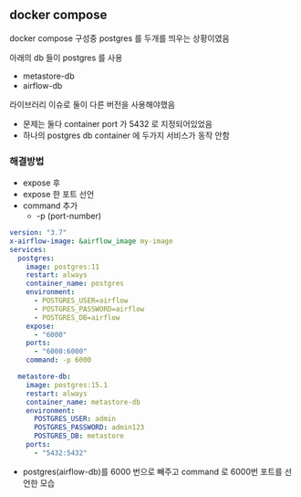 

## docker compose

docker compose 구성중 postgres 를 두개를 띄우는 상황이였음
<br>

아래의 db 들이 postgres 를 사용
- metastore-db
- airflow-db

라이브러리 이슈로 둘이 다른 버전을 사용해야했음
- 문제는 둘다 container port 가 5432 로 지정되어있었음
- 하나의 postgres db container 에 두가지 서비스가 동작 안함

### 해결방법
- expose 후
- expose 한  포트 선언
- command 추가
  - -p (port-number)

```yaml
version: "3.7"
x-airflow-image: &airflow_image my-image
services:
  postgres:
    image: postgres:11
    restart: always
    container_name: postgres
    environment:
      - POSTGRES_USER=airflow
      - POSTGRES_PASSWORD=airflow
      - POSTGRES_DB=airflow
    expose:
      - "6000"
    ports:
      - "6000:6000"
    command: -p 6000

  metastore-db:
    image: postgres:15.1
    restart: always
    container_name: metastore-db
    environment:
      POSTGRES_USER: admin
      POSTGRES_PASSWORD: admin123
      POSTGRES_DB: metastore
    ports:
      - "5432:5432"
```
- postgres(airflow-db)를 6000 번으로 빼주고 command 로 6000번 포트를 선언한 모습


